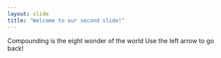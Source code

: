 ```yaml
---
layout: slide
title: "Welcome to our second slide!"
---
```

Compounding is the eight wonder of the world
Use the left arrow to go back!
